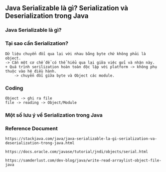 ## Java Serializable là gì? Serialization và Deserialization trong Java

### Java Serializable là gì?


### Tại sao cần Serialization?
    Dữ liệu chuyển đổi qua lại với nhau bằng byte chứ không phải là object.
    -> Cần một cơ chế để có thể hiểu qua lại giữa việc gửi và nhận này.
    + Quá trình serilization hoàn toàn độc lập với platform -> không phụ thuộc vào hệ điều hành.
        -> chuyển đổi giữa byte và Object các module.

### Coding
    Object -> ghi ra file
    file -> reading -> Object/Module

### Một số lưu ý về Serialization trong Java


### Reference Document
    https://stackjava.com/java/java-serializable-la-gi-serialization-va-deserialization-trong-java.html

    https://docs.oracle.com/javase/tutorial/jndi/objects/serial.html

    https://samderlust.com/dev-blog/java/write-read-arraylist-object-file-java


